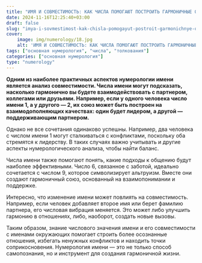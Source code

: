 ```yaml
---
title: "ИМЯ И СОВМЕСТИМОСТЬ: КАК ЧИСЛА ПОМОГАЮТ ПОСТРОИТЬ ГАРМОНИЧНЫЕ ОТНОШЕНИЯ (ЧАСТЬ 3)"
date: 2024-11-16T12:25:40+03:00
draft: false
slug: "imya-i-sovmestimost-kak-chisla-pomogayut-postroit-garmonichnye-otnosheniya-chast-3"
cover:
    image: img/numerology/18.jpg
    alt: 'ИМЯ И СОВМЕСТИМОСТЬ: КАК ЧИСЛА ПОМОГАЮТ ПОСТРОИТЬ ГАРМОНИЧНЫЕ ОТНОШЕНИЯ (ЧАСТЬ 3)'
tags: ["основная нумерология", "числа", "толкования"]
categories: ["основная нумерология"]
type: "numerology"
---
```



**Одним из наиболее практичных аспектов нумерологии имени является анализ совместимости. Числа имени могут подсказать, насколько гармонично вы будете взаимодействовать с партнером, коллегами или друзьями. Например, если у одного человека число имени 1, а у другого — 2, их союз может быть построен на взаимодополняющих качествах: один будет лидером, а другой — поддерживающим партнером.**

Однако не все сочетания одинаково успешны. Например, два человека с числом имени 1 могут сталкиваться с конфликтами, поскольку оба стремятся к лидерству. В таких случаях важно учитывать и другие аспекты нумерологического анализа, чтобы найти баланс.

Числа имени также помогают понять, какие подходы к общению будут наиболее эффективными. Число 6, связанное с заботой, идеально сочетается с числом 9, которое символизирует альтруизм. Вместе они создают гармоничный союз, основанный на взаимопонимании и поддержке.

Интересно, что изменение имени может повлиять на совместимость. Например, если человек добавляет второе имя или берет фамилию партнера, его числовая вибрация меняется. Это может либо улучшить гармонию в отношениях, либо, наоборот, создать новые вызовы.

Таким образом, знание числового значения имени и его совместимости с именами окружающих помогает строить более осознанные отношения, избегать ненужных конфликтов и находить точки соприкосновения. Нумерология имени — это не только способ самопознания, но и инструмент для создания гармоничной жизни.
